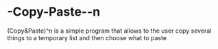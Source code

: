 -Copy-Paste--n
==============

(Copy&amp;Paste)^n is a simple program that allows to the user copy several things to a temporary list and then choose what to paste